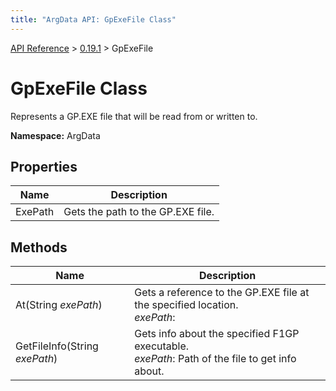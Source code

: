 ```yaml
---
title: "ArgData API: GpExeFile Class"
---
```


[API Reference](/argdata/api/) &gt; [0.19.1](/argdata/api/0.19.1/) &gt; GpExeFile

# GpExeFile Class

Represents a GP.EXE file that will be read from or written to.

**Namespace:** ArgData

## Properties

<table class="table table-bordered table-striped ">
<thead>
  <tr>
    <th>Name</th>
    <th>Description</th>
  </tr>
</thead>
<tbody>
  <tr>
    <td>ExePath</td>
    <td>Gets the path to the GP.EXE file.</td>
  </tr>
</tbody>
</table>


## Methods

<table class="table table-bordered table-striped ">
<thead>
  <tr>
    <th>Name</th>
    <th>Description</th>
  </tr>
</thead>
<tbody>
  <tr>
    <td>At(String <em>exePath</em>)</td>
    <td>Gets a reference to the GP.EXE file at the specified location.<br /><em>exePath</em>: <br /></td>
  </tr>
  <tr>
    <td>GetFileInfo(String <em>exePath</em>)</td>
    <td>Gets info about the specified F1GP executable.<br /><em>exePath</em>: Path of the file to get info about.<br /></td>
  </tr>
</tbody>
</table>


